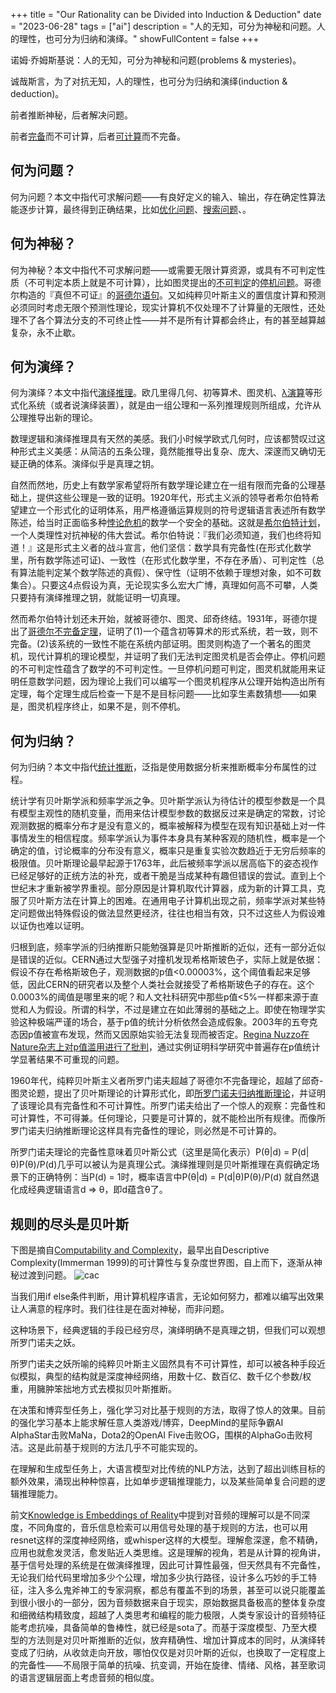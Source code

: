 +++
title = "Our Rationality can be Divided into Induction & Deduction"
date = "2023-06-28"
tags = ["ai"]
description = "人的无知，可分为神秘和问题。人的理性，也可分为归纳和演绎。"
showFullContent = false
+++

诺姆·乔姆斯基说：人的无知，可分为神秘和问题(problems & mysteries)。

诚哉斯言，为了对抗无知，人的理性，也可分为归纳和演绎(induction & deduction)。

前者推断神秘，后者解决问题。

前者[完备]((https://en.wikipedia.org/wiki/Complete_theory))而不可计算，后者[可计算](https://en.wikipedia.org/wiki/Computability_theory)而不完备。

## 何为问题？
何为问题？本文中指代可求解问题——有良好定义的输入、输出，存在确定性算法能逐步计算，最终得到正确结果，比如[优化问题](https://en.wikipedia.org/wiki/Optimization_problem)、[搜索问题](https://en.wikipedia.org/wiki/Search_problem)、。

## 何为神秘？
何为神秘？本文中指代不可求解问题——或需要无限计算资源，或具有不可判定性质（不可判定本质上就是不可计算），比如图灵提出的[不可判定](https://en.wikipedia.org/wiki/Undecidable_problem)的[停机问题](https://en.wikipedia.org/wiki/Halting_problem)。哥德尔构造的『真但不可证』的[哥德尔语句](https://en.wikipedia.org/wiki/G%C3%B6del%27s_incompleteness_theorems)。又如纯粹贝叶斯主义的置信度计算和预测必须同时考虑无限个预测性理论，现实计算机不仅处理不了计算量的无限性，还处理不了各个算法分支的不可终止性——并不是所有计算都会终止，有的甚至越算越复杂，永不止歇。

## 何为演绎？
何为演绎？本文中指代[演绎推理](https://en.wikipedia.org/wiki/Deductive_reasoning)。欧几里得几何、初等算术、图灵机、[λ演算](https://en.wikipedia.org/wiki/Lambda_calculus)等形式化系统（或者说演绎装置），就是由一组公理和一系列推理规则所组成，允许从公理推导出新的理论。

数理逻辑和演绎推理具有天然的美感。我们小时候学欧式几何时，应该都赞叹过这种形式主义美感：从简洁的五条公理，竟然能推导出复杂、庞大、深邃而又确切无疑正确的体系。演绎似乎是真理之钥。

自然而然地，历史上有数学家希望将所有数学理论建立在一组有限而完备的公理基础上，提供这些公理是一致的证明。1920年代，形式主义派的领导者希尔伯特希望建立一个形式化的证明体系，用严格遵循运算规则的符号逻辑语言表述所有数学陈述，给当时正面临多种[悖论危机](https://en.wikipedia.org/wiki/Foundations_of_mathematics#Foundational_crisis)的数学一个安全的基础。这就是[希尔伯特计划](https://en.wikipedia.org/wiki/Hilbert%27s_program)，一个人类理性对抗神秘的伟大尝试。希尔伯特说：『我们必须知道，我们也终将知道！』这是形式主义者的战斗宣言，他们坚信：数学具有完备性(在形式化数学里，所有数学陈述可证)、一致性（在形式化数学里，不存在矛盾）、可判定性（总有算法能判定某个数学陈述的真假）、保守性（证明不依赖于理想对象，如不可数集合）。只要这4点假设为真，无论现实多么宏大广博，真理如何高不可攀，人类只要持有演绎推理之钥，就能证明一切真理。

然而希尔伯特计划还未开始，就被哥德尔、图灵、邱奇终结。1931年，哥德尔提出了[哥德尔不完备定理](https://en.wikipedia.org/wiki/G%C3%B6del%27s_incompleteness_theorems#First_incompleteness_theorem)，证明了(1)一个蕴含初等算术的形式系统，若一致，则不完备。(2)该系统的一致性不能在系统内部证明。图灵则构造了一个著名的图灵机，现代计算机的理论模型，并证明了我们无法判定图灵机是否会停止。停机问题的不可判定性蕴含了数学的不可判定性。一旦停机问题可判定，图灵机就能用来证明任意数学问题，因为理论上我们可以编写一个图灵机程序从公理开始构造出所有定理，每个定理生成后检查一下是不是目标问题——比如孪生素数猜想——如果是，图灵机程序终止，如果不是，则不停机。

## 何为归纳？
何为归纳？本文中指代[统计推断](https://en.wikipedia.org/wiki/Statistical_inference)，泛指是使用数据分析来推断概率分布属性的过程。

统计学有贝叶斯学派和频率学派之争。贝叶斯学派认为待估计的模型参数是一个具有模型主观性的随机变量，而用来估计模型参数的数据反过来是确定的常数，讨论观测数据的概率分布才是没有意义的，概率被解释为模型在现有知识基础上对一件事情发生的相信程度。频率学派认为事件本身具有某种客观的随机性，概率是一个确定的值，讨论概率的分布没有意义，概率只是重复实验次数趋近于无穷后频率的极限值。贝叶斯理论最早起源于1763年，此后被频率学派以居高临下的姿态视作已经足够好的正统方法的补充，或者干脆是当成某种有趣但错误的尝试。直到上个世纪末才重新被学界重视。部分原因是计算机取代计算器，成为新的计算工具，克服了贝叶斯方法在计算上的困难。在通用电子计算机出现之前，频率学派对某些特定问题做出特殊假设的做法显然更经济，往往也相当有效，只不过这些人为假设难以证伪也难以证明。

归根到底，频率学派的归纳推断只能勉强算是贝叶斯推断的近似，还有一部分近似是错误的近似。CERN通过大型强子对撞机发现希格斯玻色子，实际上就是依据：假设不存在希格斯玻色子，观测数据的p值<0.00003%，这个阈值看起来足够低，因此CERN的研究者以及整个人类社会就接受了希格斯玻色子的存在。这个0.0003%的阈值是哪里来的呢？和人文社科研究中那些p值<5%一样都来源于直觉和人为假设。所谓的科学，不过是建立在如此薄弱的基础之上。即使在物理学实验这种极端严谨的场合，基于p值的统计分析依然会造成假象。2003年的五夸克态因p值被宣布发现，然而又因原始实验无法复现而被否定。[Regina Nuzzo在Nature杂志上对p值滥用进行了批判](https://www.nature.com/articles/506150a)，通过实例证明科学研究中普遍存在p值统计学显著结果不可重现的问题。

1960年代，纯粹贝叶斯主义者所罗门诺夫超越了哥德尔不完备理论，超越了邱奇-图灵论题，提出了贝叶斯理论的计算形式化，即[所罗门诺夫归纳推断理论](https://en.wikipedia.org/wiki/Solomonoff%27s_theory_of_inductive_inference)，并证明了该理论具有完备性和不可计算性。所罗门诺夫给出了一个惊人的观察：完备性和可计算性，不可得兼。任何理论，只要是可计算的，就不能检出所有规律。而像所罗门诺夫归纳推断理论这样具有完备性的理论，则必然是不可计算的。

所罗门诺夫理论的完备性意味着贝叶斯公式（这里是简化表示）P(θ|d) = P(d|θ)P(θ)/P(d)几乎可以被认为是真理公式。演绎推理则是贝叶斯推理在真假确定场景下的正确特例：当P(d) = 1时，概率语言中P(θ|d) = P(d|θ)P(θ)/P(d) 就自然退化成经典逻辑语言d => θ，即d蕴含θ了。

## 规则的尽头是贝叶斯
下图是摘自[Computability and Complexity](https://plato.stanford.edu/entries/computability)，最早出自Descriptive Complexity(Immerman 1999)的可计算性与复杂度世界图，自上而下，逐渐从神秘过渡到问题。
![cac](https://cmbbq.github.io/img/CaC.jpeg)

当我们用if else条件判断，用计算机程序语言，无论如何努力，都难以编写出效果让人满意的程序时。我们往往是在面对神秘，而非问题。

这种场景下，经典逻辑的手段已经穷尽，演绎明确不是真理之钥，但我们可以观想所罗门诺夫之妖。

所罗门诺夫之妖所喻的纯粹贝叶斯主义固然具有不可计算性，却可以被各种手段近似模拟，典型的结构就是深度神经网络，用数十亿、数百亿、数千亿个参数/权重，用臃肿笨拙地方式去模拟贝叶斯推断。

在决策和博弈型任务上，强化学习对比基于规则的方法，取得了惊人的效果。目前的强化学习基本上能求解任意人类游戏/博弈，DeepMind的星际争霸AI AlphaStar击败MaNa，Dota2的OpenAI Five击败OG，围棋的AlphaGo击败柯洁。这是此前基于规则的方法几乎不可能实现的。

在理解和生成型任务上，大语言模型对比传统的NLP方法，达到了超出训练目标的额外效果，涌现出种种惊喜，比如单步逻辑推理能力，以及某些简单复合问题的逻辑推理能力。

前文[Knowledge is Embeddings of Reality](cmbbq.github.io/posts/reality-knowledge)中提到对音频的理解可以是不同深度，不同角度的，音乐信息检索可以用信号处理的基于规则的方法，也可以用resnet这样的深度神经网络，或whisper这样的大模型。理解愈深邃，愈不精确，应用也就愈发灵活，愈发贴近人类思维。这是理解的视角，若是从计算的视角讲，基于信号处理的系统是在做演绎推理，因此可计算性最强，但天然具有不完备性，无论我们给代码里增加多少个公理，增加多少执行路径，设计多么巧妙的手工特征，注入多么鬼斧神工的专家洞察，都总有覆盖不到的场景，甚至可以说只能覆盖到很小很小的一部分，因为音频数据来自于现实，原始数据具备极高的整体复杂度和细微结构精致度，超越了人类思考和编程的能力极限，人类专家设计的音频特征能考虑抗噪，具备简单的鲁棒性，就已经是sota了。而基于深度模型、乃至大模型的方法则是对贝叶斯推断的近似，放弃精确性、增加计算成本的同时，从演绎转变成了归纳，从收敛走向开放，哪怕仅仅是对贝叶斯的近似，也换取了一定程度上的完备性——不局限于简单的抗噪、抗变调，开始在旋律、情绪、风格，甚至歌词的语言逻辑层面上考虑音频的相似度。



